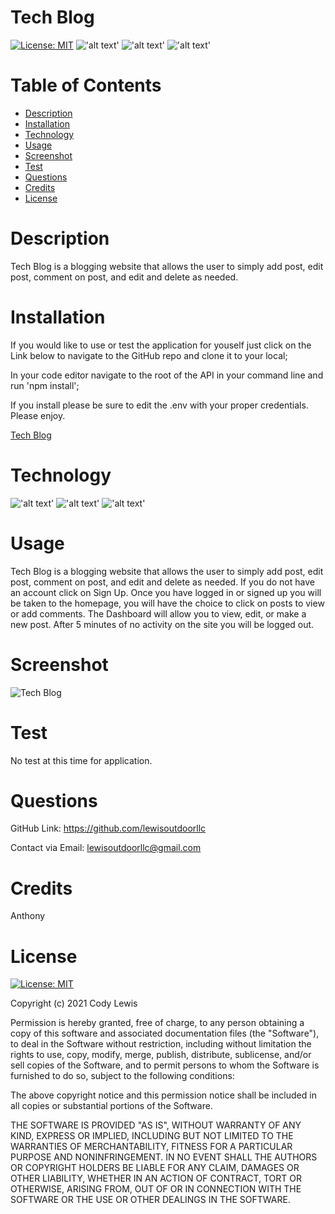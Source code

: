 # Tech Blog

  [![License: MIT](https://img.shields.io/badge/License-MIT-yellow.svg)](https://opensource.org/licenses/MIT) !['alt text'](https://img.shields.io/badge/JavaScript-66.2%25-blue)
  !['alt text'](https://img.shields.io/badge/Handlebars-29.0%25-orange) !['alt text'](https://img.shields.io/badge/CSS-4.8%25-green)
  # Table of Contents 
  
  * [Description](#description)
  * [Installation](#installation)
  * [Technology](#technology)
  * [Usage](#usage)
  * [Screenshot](#screenshot)
  * [Test](#test)
  * [Questions](#questions)
  * [Credits](#credits)
  * [License](#license)
  
  # Description

 Tech Blog is a blogging website that allows the user to simply add post, edit post, comment on post, and edit and delete as needed. 
  
  # Installation

If you would like to use or test the application for youself just click on the Link below to navigate to the GitHub repo and clone it to your local;

In your code editor navigate to the root of the API in your command line and run 'npm install';

If you install please be sure to edit the .env with your proper credentials. Please enjoy. 

  [Tech Blog](https://github.com/lewisoutdoorllc/tech-blog)
  

  
  # Technology
  
  !['alt text'](https://img.shields.io/badge/JavaScript-66.2%25-blue)   !['alt text'](https://img.shields.io/badge/Handlebars-29.0%25-orange) !['alt text'](https://img.shields.io/badge/CSS-4.8%25-green)

  # Usage

Tech Blog is a blogging website that allows the user to simply add post, edit post, comment on post, and edit and delete as needed. If you do not have an account click on Sign Up. Once you have logged in or signed up you will be taken to the homepage, you will have the choice to click on posts to view or add comments. The Dashboard will allow you to view, edit, or make a new post. After 5 minutes of no activity on the site you will be logged out.

  # Screenshot
    
  ![Tech Blog](media/screen_shot.png)

  # Test

  No test at this time for application.

  # Questions  

  GitHub Link: https://github.com/lewisoutdoorllc
  
  Contact via Email: lewisoutdoorllc@gmail.com

  # Credits
  Anthony

  # License
  [![License: MIT](https://img.shields.io/badge/License-MIT-yellow.svg)](https://opensource.org/licenses/MIT)
  
  Copyright (c) 2021 Cody Lewis

Permission is hereby granted, free of charge, to any person obtaining
a copy of this software and associated documentation files (the
"Software"), to deal in the Software without restriction, including
without limitation the rights to use, copy, modify, merge, publish,
distribute, sublicense, and/or sell copies of the Software, and to
permit persons to whom the Software is furnished to do so, subject to
the following conditions:

The above copyright notice and this permission notice shall be
included in all copies or substantial portions of the Software.

THE SOFTWARE IS PROVIDED "AS IS", WITHOUT WARRANTY OF ANY KIND,
EXPRESS OR IMPLIED, INCLUDING BUT NOT LIMITED TO THE WARRANTIES OF
MERCHANTABILITY, FITNESS FOR A PARTICULAR PURPOSE AND
NONINFRINGEMENT. IN NO EVENT SHALL THE AUTHORS OR COPYRIGHT HOLDERS BE
LIABLE FOR ANY CLAIM, DAMAGES OR OTHER LIABILITY, WHETHER IN AN ACTION
OF CONTRACT, TORT OR OTHERWISE, ARISING FROM, OUT OF OR IN CONNECTION
WITH THE SOFTWARE OR THE USE OR OTHER DEALINGS IN THE SOFTWARE.
    
